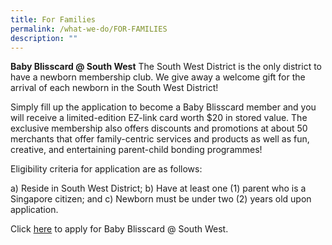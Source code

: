 ```yaml
---
title: For Families
permalink: /what-we-do/FOR-FAMILIES
description: ""
---
```

**Baby Blisscard @ South West**
The South West District is the only district to have a newborn membership club. We give away a welcome gift for the arrival of each newborn in the South West District!

Simply fill up the application to become a Baby Blisscard member and you will receive a limited-edition EZ-link card worth $20 in stored value. The exclusive membership also offers discounts and promotions at about 50 merchants that offer family-centric services and products as well as fun, creative, and entertaining parent-child bonding programmes! 

Eligibility criteria for application are as follows:

a) Reside in South West District;
b) Have at least one (1) parent who is a Singapore citizen; and
c) Newborn must be under two (2) years old upon application. 

Click [here](https://go.gov.sg/babyblisscard ) to apply for Baby Blisscard @ South West.